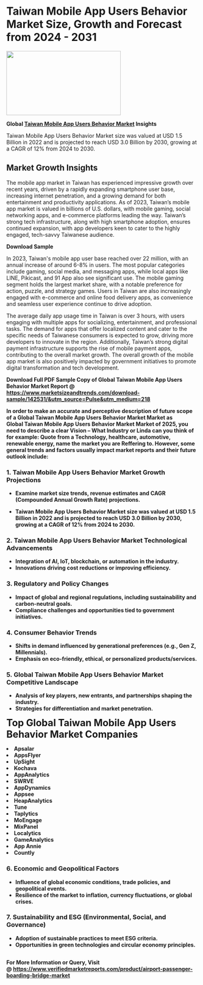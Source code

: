 <H1>Taiwan Mobile App Users Behavior Market Size, Growth and Forecast from 2024 - 2031</H1><img class="aligncenter size-medium wp-image-584254" src="https://thirdeyenews.in/wp-content/uploads/2024/09/Global-Market-Research-300x168.jpeg" alt="" width="300" height="168" /><p><strong>Global&nbsp;<a href="https://www.marketsizeandtrends.com/download-sample/142531/&amp;utm_source=Pulse&amp;utm_medium=218">Taiwan Mobile App Users Behavior Market</a> Insights</strong></p><p>Taiwan Mobile App Users Behavior Market size was valued at USD 1.5 Billion in 2022 and is projected to reach USD 3.0 Billion by 2030, growing at a CAGR of 12% from 2024 to 2030.</p><p><h2>Market Growth Insights</h2> <p>The mobile app market in Taiwan has experienced impressive growth over recent years, driven by a rapidly expanding smartphone user base, increasing internet penetration, and a growing demand for both entertainment and productivity applications. As of 2023, Taiwan’s mobile app market is valued in billions of U.S. dollars, with mobile gaming, social networking apps, and e-commerce platforms leading the way. Taiwan’s strong tech infrastructure, along with high smartphone adoption, ensures continued expansion, with app developers keen to cater to the highly engaged, tech-savvy Taiwanese audience.</p> <p><strong>Download Sample</strong></p> <p>In 2023, Taiwan's mobile app user base reached over 22 million, with an annual increase of around 6-8% in users. The most popular categories include gaming, social media, and messaging apps, while local apps like LINE, Pikicast, and 91 App also see significant use. The mobile gaming segment holds the largest market share, with a notable preference for action, puzzle, and strategy games. Users in Taiwan are also increasingly engaged with e-commerce and online food delivery apps, as convenience and seamless user experience continue to drive adoption.</p> <p>The average daily app usage time in Taiwan is over 3 hours, with users engaging with multiple apps for socializing, entertainment, and professional tasks. The demand for apps that offer localized content and cater to the specific needs of Taiwanese consumers is expected to grow, driving more developers to innovate in the region. Additionally, Taiwan’s strong digital payment infrastructure supports the rise of mobile payment apps, contributing to the overall market growth. The overall growth of the mobile app market is also positively impacted by government initiatives to promote digital transformation and tech development.</p> <p><strong></p><p><span class=""><strong>Download Full PDF Sample Copy of Global Taiwan Mobile App Users Behavior Market Report</strong> @ <a href="https://www.marketsizeandtrends.com/download-sample/142531/&amp;utm_source=Pulse&amp;utm_medium=218" target="_blank">https://www.marketsizeandtrends.com/download-sample/142531/&amp;utm_source=Pulse&amp;utm_medium=218</a></span></p><p>In order to make an accurate and perceptive description of future scope of a Global&nbsp;Taiwan Mobile App Users Behavior Market Market as Global&nbsp;Taiwan Mobile App Users Behavior Market Market of 2025, you need to describe a clear Vision &ndash; What Industry or Linda can you think of for example: Quote from a Technology, healthcare, automotive, renewable energy, name the market you are Reffering to. However, some general trends and factors usually impact market reports and their future outlook include:</p><h3>1.&nbsp;<strong>Taiwan Mobile App Users Behavior Market Growth Projections</strong></h3><ul><li>Examine market size trends, revenue estimates and CAGR (Compounded Annual Growth Rate) projections.</li><li><p>Taiwan Mobile App Users Behavior Market size was valued at USD 1.5 Billion in 2022 and is projected to reach USD 3.0 Billion by 2030, growing at a CAGR of 12% from 2024 to 2030.</p></li></ul><h3>2.&nbsp;<strong>Taiwan Mobile App Users Behavior Market Technological Advancements</strong></h3><ul><li>Integration of AI, IoT, blockchain, or automation in the industry.</li><li>Innovations driving cost reductions or improving efficiency.</li></ul><h3>3.&nbsp;<strong>Regulatory and Policy Changes</strong></h3><ul><li>Impact of global and regional regulations, including sustainability and carbon-neutral goals.</li><li>Compliance challenges and opportunities tied to government initiatives.</li></ul><h3>4.&nbsp;<strong>Consumer Behavior Trends</strong></h3><ul><li>Shifts in demand influenced by generational preferences (e.g., Gen Z, Millennials).</li><li>Emphasis on eco-friendly, ethical, or personalized products/services.</li></ul><h3>5.&nbsp;<strong>Global Taiwan Mobile App Users Behavior Market Competitive Landscape</strong></h3><ul><li>Analysis of key players, new entrants, and partnerships shaping the industry.</li><li>Strategies for differentiation and market penetration.</li></ul><p data-pm-slice="1 1 []"><span style="color: inherit; font-family: inherit; font-size: 25px;">Top Global Taiwan Mobile App Users Behavior Market Companies</span></p><div class="" data-test-id=""><p><li>Apsalar</li><li> AppsFlyer</li><li> UpSight</li><li> Kochava</li><li> AppAnalytics</li><li> SWRVE</li><li> AppDynamics</li><li> Appsee</li><li> HeapAnalytics</li><li> Tune</li><li> Taplytics</li><li> MoEngage</li><li> MixPanel</li><li> Localytics</li><li> GameAnalytics</li><li> App Annie</li><li> Countly</li></p></div><h3>6.&nbsp;<strong>Economic and Geopolitical Factors</strong></h3><ul><li>Influence of global economic conditions, trade policies, and geopolitical events.</li><li>Resilience of the market to inflation, currency fluctuations, or global crises.</li></ul><h3>7.&nbsp;<strong>Sustainability and ESG (Environmental, Social, and Governance)</strong></h3><ul><li>Adoption of sustainable practices to meet ESG criteria.</li><li>Opportunities in green technologies and circular economy principles.</li></ul><h2><strong style="font-size: 14px;">For More Information or Query, Visit @&nbsp;</strong><a style="background-color: #ffffff; font-size: 14px;" href="https://www.marketsizeandtrends.com/report/taiwan-mobile-app-users-behavior-market/" target="_blank">https://www.verifiedmarketreports.com/product/airport-passenger-boarding-bridge-market</a></h2>
